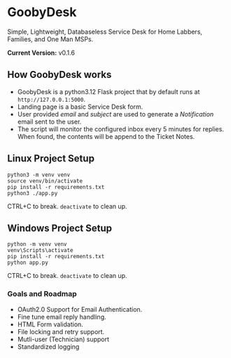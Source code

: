 # GoobyDesk

Simple, Lightweight, Databaseless Service Desk for Home Labbers, Families, and One Man MSPs.

**Current Version:**  v0.1.6

## How GoobyDesk works

- GoobyDesk is a python3.12 Flask project that by default runs at ```http://127.0.0.1:5000```.
- Landing page is a basic Service Desk form.
- User provided _email_ and _subject_ are used to generate a _Notification_ email sent to the user.
- The script will monitor the configured inbox every 5 minutes for replies. When found, the contents will be append to the Ticket Notes.

## Linux Project Setup

```shell
python3 -m venv venv
source venv/bin/activate
pip install -r requirements.txt
python3 ./app.py
```

CTRL+C to break. ```deactivate``` to clean up.

## Windows Project Setup

```shell
python -m venv venv
venv\Scripts\activate
pip install -r requirements.txt
python app.py
```

CTRL+C to break. ```deactivate``` to clean up.

### Goals and Roadmap

- OAuth2.0 Support for Email Authentication.
- Fine tune email reply handling.
- HTML Form validation.
- File locking and retry support.
- Mutli-user (Technician) support
- Standardized logging

